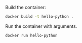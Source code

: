 
Build the container:

```sh
docker build -t hello-python .
```

Run the container with arguments.

```sh
docker run hello-python
```
